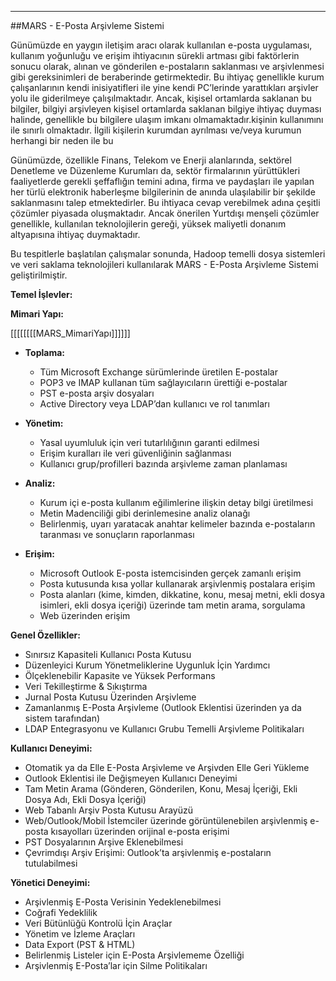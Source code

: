 - - -
##MARS - E-Posta Arşivleme Sistemi

Günümüzde en yaygın iletişim aracı olarak kullanılan e-posta uygulaması, kullanım yoğunluğu ve erişim ihtiyacının sürekli artması gibi faktörlerin sonucu olarak, alınan ve gönderilen e-postaların saklanması ve arşivlenmesi gibi gereksinimleri de beraberinde getirmektedir. Bu ihtiyaç genellikle kurum çalışanlarının kendi inisiyatifleri ile yine kendi PC’lerinde yarattıkları arşivler yolu ile giderilmeye çalışılmaktadır. Ancak, kişisel ortamlarda saklanan bu bilgiler, bilgiyi arşivleyen kişisel ortamlarda saklanan bilgiye ihtiyaç duyması halinde, genellikle bu bilgilere ulaşım imkanı olmamaktadır.kişinin kullanımını ile sınırlı olmaktadır. İlgili kişilerin kurumdan ayrılması ve/veya kurumun herhangi bir neden ile bu 

Günümüzde, özellikle Finans, Telekom ve Enerji alanlarında, sektörel Denetleme ve Düzenleme Kurumları da, sektör firmalarının yürüttükleri faaliyetlerde gerekli şeffaflığın temini adına, firma ve paydaşları ile yapılan her türlü elektronik haberleşme bilgilerinin de anında ulaşılabilir bir şekilde saklanmasını talep etmektedirler. Bu ihtiyaca cevap verebilmek adına çeşitli çözümler piyasada oluşmaktadır. Ancak önerilen Yurtdışı menşeli çözümler genellikle, kullanılan teknolojilerin gereği, yüksek maliyetli donanım altyapısına ihtiyaç duymaktadır.

Bu tespitlerle başlatılan çalışmalar sonunda, Hadoop temelli dosya sistemleri ve veri saklama teknolojileri kullanılarak MARS - E-Posta Arşivleme Sistemi geliştirilmiştir.

**Temel İşlevler:**

**Mimari Yapı:**  

[[[[[[[[MARS_MimariYapı]]]]]]

- **Toplama:**  
	- Tüm Microsoft Exchange sürümlerinde üretilen E-postalar  
	- POP3 ve IMAP kullanan tüm sağlayıcıların ürettiği e-postalar  
	- PST e-posta arşiv dosyaları  
	- Active Directory veya LDAP’dan kullanıcı ve rol tanımları

- **Yönetim:**  
	- Yasal uyumluluk için veri tutarlılığının garanti edilmesi  
	- Erişim kuralları ile veri güvenliğinin sağlanması  
	- Kullanıcı grup/profilleri bazında arşivleme zaman planlaması  

- **Analiz:**  
	- Kurum içi e-posta kullanım eğilimlerine ilişkin detay bilgi üretilmesi  
	- Metin Madenciliği gibi derinlemesine analiz olanağı  
	- Belirlenmiş, uyarı yaratacak anahtar kelimeler bazında e-postaların taranması ve sonuçların raporlanması  

- **Erişim:**  
	- Microsoft Outlook E-posta istemcisinden gerçek zamanlı erişim  
	- Posta kutusunda kısa yollar kullanarak arşivlenmiş postalara erişim  
	- Posta alanları (kime, kimden, dikkatine, konu, mesaj metni, ekli dosya isimleri, ekli dosya içeriği) üzerinde tam metin arama, sorgulama  
	- Web üzerinden erişim  

**Genel Özellikler:**

- Sınırsız Kapasiteli Kullanıcı Posta Kutusu  
- Düzenleyici Kurum Yönetmeliklerine Uygunluk İçin Yardımcı  
- Ölçeklenebilir Kapasite ve Yüksek Performans  
- Veri Tekilleştirme & Sıkıştırma  
- Jurnal Posta Kutusu Üzerinden Arşivleme  
- Zamanlanmış E-Posta Arşivleme (Outlook Eklentisi üzerinden ya da sistem tarafından)  
- LDAP Entegrasyonu ve Kullanıcı Grubu Temelli Arşivleme Politikaları  

**Kullanıcı Deneyimi:**  

- Otomatik ya da Elle E-Posta Arşivleme ve Arşivden Elle Geri Yükleme  
- Outlook Eklentisi ile Değişmeyen Kullanıcı Deneyimi  
- Tam Metin Arama (Gönderen, Gönderilen, Konu, Mesaj İçeriği, Ekli Dosya Adı, Ekli Dosya İçeriği)  
- Web Tabanlı Arşiv Posta Kutusu Arayüzü  
- Web/Outlook/Mobil İstemciler üzerinde görüntülenebilen arşivlenmiş e-posta kısayolları üzerinden orijinal e-posta erişimi  
- PST Dosyalarının Arşive Eklenebilmesi  
- Çevrimdışı Arşiv Erişimi: Outlook’ta arşivlenmiş e-postaların tutulabilmesi  

**Yönetici Deneyimi:**  

- Arşivlenmiş E-Posta Verisinin Yedeklenebilmesi  
- Coğrafi Yedeklilik  
- Veri Bütünlüğü Kontrolü İçin Araçlar  
- Yönetim ve İzleme Araçları  
- Data Export (PST & HTML)  
- Belirlenmiş Listeler için E-Posta Arşivlememe Özelliği  
- Arşivlenmiş E-Posta’lar için Silme Politikaları  

